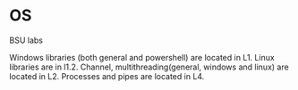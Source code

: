 # OS
BSU labs

Windows libraries (both general and powershell) are located in L1. 
Linux libraries are in l1.2. 
Channel, multithreading(general, windows and linux) are located in L2. 
Processes and pipes are located in L4.
